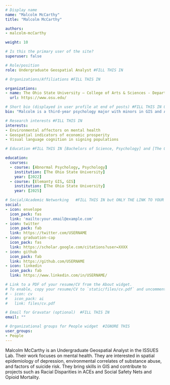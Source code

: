 ```yaml
---
# Display name
name: "Malcolm McCarthy"
title: "Malcolm McCarthy"

authors:
- malcolm-mcCarthy 

weight: 10

# Is this the primary user of the site?
superuser: false

# Role/position
role: Undergraduate Geospatial Analyst #FILL THIS IN

# Organizations/Affiliations #FILL THIS IN

organizations:
- name: The Ohio State University — College of Arts & Sciences - Department of Psychology
  url: https://www.osu.edu/

# Short bio (displayed in user profile at end of posts) #FILL THIS IN ONE SENTENCE
bio: "Malcolm is a third-year psychology major with minors in GIS and ASL studies interested in pursuing a clinical psychology PhD."

# Research interests #FILL THIS IN
interests:
- Environmental affectors on mental health
- Geospatial indicators of economic prosperity
- Visual language cognition in signing populations

# Education #FILL THIS IN [Bachelors of Science, Psychology] and [The Ohio State University]

education:
  courses:
  - course: [Abnormal Psychology, Psychology]
    institution: [The Ohio State University]
    year: [2022]
  - course: [Elemanty GIS, GIS]
    institution: [The Ohio State University]
    year: [2025]

# Social/Academic Networking   #FILL THIS IN but ONLY THE LINK TO YOUR PROFESSIONAL WEBSITE
social:
- icon: envelope
  icon_pack: fas
  link: 'mailto:your.email@example.com'
- icon: twitter
  icon_pack: fab
  link: https://twitter.com/USERNAME
- icon: graduation-cap
  icon_pack: fas
  link: https://scholar.google.com/citations?user=XXXX
- icon: github
  icon_pack: fab
  link: https://github.com/USERNAME
- icon: linkedin
  icon_pack: fab
  link: https://www.linkedin.com/in/USERNAME/

# Link to a PDF of your resume/CV from the About widget.
# To enable, copy your resume/CV to `static/files/cv.pdf` and uncomment the lines below.
# - icon: cv
#   icon_pack: ai
#   link: files/cv.pdf

# Email for Gravatar (optional)  #FILL THIS IN
email: ""

# Organizational groups for People widget  #IGNORE THIS
user_groups:
- People
---
```

Malcolm McCarthy is an Undergraduate Geospatial Analyst in the ISSUES Lab. Their work focuses on mental health. They are interested in spatial epidemiology of depression, environmental correlates of substance abuse, and factors of suicide risk.
They bring skills in GIS and contribute to projects such as Racial Disparities in ACEs and Social Safety Nets and Opioid Mortality.  